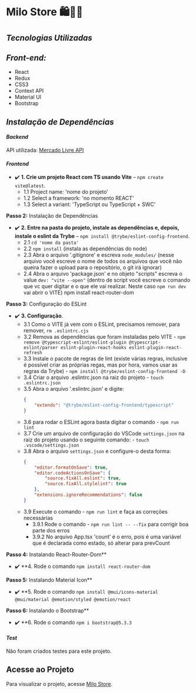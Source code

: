 # Milo Store 🛍💸🛒

## *Tecnologias Utilizadas*

## *Front-end:*
- React
- Redux
- CSS3
- Context API
- Material UI
- Bootstrap

## *Instalação de Dependências*

#### *Backend*
API utilizada: [Mercado Livre API]('https://api.mercadolibre.com/sites/MLB/categories')

#### *Frontend*
- ✔️ **1. Crie um projeto React com TS usando Vite** – `npm create vite@latest`.
  - 1.1 Project name: 'nome do projeto'
  - 1.2 Select a framework: 'no momento REACT'
  - 1.3 Select a variant: 'TypeScript ou TypeScript + SWC'

**Passo 2:** Instalação de Dependências
- ✔️ **2. Entre na pasta do projeto, instale as dependências e, depois, instale o eslint da Trybe** – `npm install @trybe/eslint-config-frontend`.
  - 2.1 `cd 'nome da pasta'`
  - 2.2 `npm install` (instala as dependências do node)
  - 2.3 Abra o arquivo '.gitignore' e escreva `node_modules/` (nesse arquivo você escreve o nome de todos os arquivos que você não queira fazer o upload para o repositório, o git irá ignorar)
  - 2.4 Abra o arquivo 'package.json' e no objeto "scripts" escreva o value `dev: "vite --open"` (dentro de script você escreve o comando que vc quer digitar e o que ele vai realizar. Neste caso `npm run dev` vai abrir o VITE)
npm install react-router-dom

**Passo 3:** Configuração do ESLint
- ✔️ **3. Configuração**.
  - 3.1 Como o VITE já vem com o ESLint, precisamos remover, para remover, `rm .eslintrc.cjs`
  - 3.2 Remova as dependências que foram instaladas pelo VITE - `npm remove @typescript-eslint/eslint-plugin @typescript-eslint/parser eslint-plugin-react-hooks eslint-plugin-react-refresh`
  - 3.3 Instale o pacote de regras de lint (existe várias regras, inclusive é possível criar as próprias regas, mas por hora, vamos usar as regras da Trybe) - `npm install @trybe/eslint-config-frontend -D`
  - 3.4 Criar o arquivo .eslintrc.json na raiz do projeto - `touch .eslintrc.json`
  - 3.5 Abra o arquivo '.eslintrc.json' e digite:
    ```json
    {
        "extends": "@trybe/eslint-config-frontend/typescript"
    }
    ```
  - 3.6 para rodar o ESLint agora basta digitar o comando - `npm run lint`
  - 3.7 Crie um arquivo de configuração do VSCode `settings.json` na raiz do projeto usando o seguinte comando: - `touch .vscode/settings.json`
  - 3.8 Abra o arquivo `settings.json` e configure-o desta forma:
    ```json
    {
        "editor.formatOnSave": true,
        "editor.codeActionsOnSave": {
            "source.fixAll.eslint": true,
            "source.fixAll.stylelint": true
        },
        "extensions.ignoreRecommendations": false
    }
    ```
  - 3.9 Execute o comando - `npm run lint` e faça as correções necessárias
    - 3.9.1 Rode o comando - `npm run lint -- --fix` para corrigir boa parte dos erros
    - 3.9.2 No arquivo App.tsx 'count' é o erro, pois é uma variável que é declarada como estado, só alterar para prevCount

**Passo 4:** Instalando React-Router-Dom**
- ✔️ **4. Rode o comando `npm install react-router-dom`

**Passo 5:** Instalando Material Icon**
- ✔️ **5. Rode o comando `npm install @mui/icons-material @mui/material @emotion/styled @emotion/react`

**Passo 6:** Instalando o Bootstrap**
- ✔️ **6. Rode o comando `npm i bootstrap@5.3.3`

#### *Test*
Não foram criados testes para este projeto.

## Acesse ao Projeto

Para visualizar o projeto, acesse [Milo Store](https://www.projeto.com).
